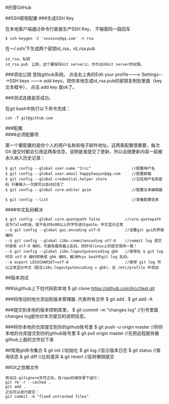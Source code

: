 #托管GitHub

##SSH密钥配置
###生成SSH Key

在本地客户端通过命令行直接生产SSH Key， 不输密码一路回车

	$ ssh-keygen -C 'xxxxxxx@qq.com' -t rsa

在～/.ssh/下生成两个密钥id_rsa，id_rsa.pub

	id_rsa，私钥
	id_rsa.pub　公钥，这个要保存Git server上，作为访问Git server的权限。

###添加公钥
登陆github系统。
点击右上角的Edit your profile---> Settings--->SSH keys ---> add keys，把你本地生成id_rsa.pub的密钥复制到里面（key文本框中）， 点击 add key 就ok了。

###测试连接是否成功，

在git bash中执行以下命令完成： 

    ssh -T git@github.com

###配置      
####必须配置项

第一个要配置的是你个人的用户名称和电子邮件地址。这两条配置很重要，每次 Git 提交时都会引用这两条信息，说明是谁提交了更新，所以会随更新内容一起被永久纳入历史记录：

    $ git config --global user.name "Ircc"                  //配置用户名
    $ git config --global user.email happyhaoyun@qq.com     //配置邮箱
    $ git config --global credential.helper store           //记住用户名和密码 只要输入一次就可以自动记住了
    $ git config --global core.editor gvim                  //配置文本编辑器
    
    $ git config --list                                     //查看配置信息

####中文乱码解决

    $ git config --global core.quotepath false           //core.quotepath设为false的话，就不会对0x80以上的字符进行quote。中文显示正常
    --$ git config --global gui.encoding utf-8           //设置git gui的界面编码
    --$ git config --global i18n.commitencoding utf-8    //commit log 提交时使用 utf-8 编码，可避免服务器上乱码，同时与linux上的提交保持一致！
    --$ git config --global i18n.logoutputencoding gbk   //使得在 $ git log 时将 utf-8 编码转换成 gbk 编码，解决Msys bash中git log 乱码。
    --$ export LESSCHARSET=utf-8                         //使得 git log 可以正常显示中文（配合i18n.logoutputencoding = gbk)，在 /etc/profile 中添加

    
    
##版本测试

###从github上下拉代码到本地
    $ git clone https://github.com/Ircc/test.git
    
###将改动的地方添加到版本管理器 .代表所有文件
    $ git add . 
    $ git add -A
         
###提交到本地的版本控制库里，
    $ git  commit -m "changes log"   //引号里面changes log是你对本次提交的说明信息。
    
###将你本地的仓库提交到你的github账号里
    $ git push -u origin master     //将你本地的仓库提交到你的github账号里
    $ git pull origin master        //先把远程服务器github上面的文件拉下来

    
##常用git命令集合
    $ git init            //初始化
    $ git log             //显示版本日志
    $ git status          //查询状态
    & git diff            //比较差异
    & git revert          //反转撤销提交


##Git之忽略文件

    改动过.gitignore文件之后，在repo的根目录下运行：
    git rm -r --cached .
    git add .
    之后可以进行提交：
    git commit -m "fixed untracked files"



      

      
      
      
      
      
      
      
      
      
      
      
      
